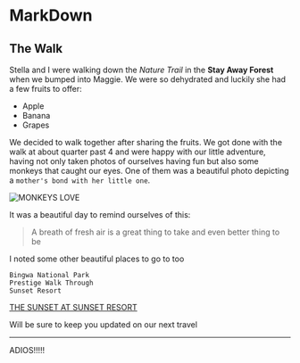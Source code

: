 # MarkDown
## The Walk
Stella and I were walking down the *Nature Trail* in the **Stay Away Forest** when we bumped into Maggie. We were so dehydrated and luckily she had a few fruits to offer: 
* Apple
* Banana
* Grapes

We decided to walk together after sharing the fruits. We got done with the walk at about quarter past 4 and were happy with our little adventure, having not only taken photos of ourselves having fun but also some monkeys that caught our eyes. One of them was a beautiful photo depicting a `mother's bond with her little one`.

![MONKEYS LOVE](https://cdn.the-scientist.com/assets/articleNo/64584/aImg/27871/monkey-nut-l.jpg)

It was a beautiful day to remind ourselves of this:
> A breath of fresh air is a great thing to take and even better thing to be

I noted some other beautiful places to go to too

    Bingwa National Park
    Prestige Walk Through
    Sunset Resort
 [THE SUNSET AT SUNSET RESORT](https://www.google.com/url?sa=i&url=https%3A%2F%2Fwww.countryliving.com%2Flife%2Fg32106800%2Fsunset-quotes%2F&psig=AOvVaw11kUVuRtuNobhA9ZGakLLO&ust=1633692590054000&source=images&cd=vfe&ved=0CAsQjRxqFwoTCLiSuqaZuPMCFQAAAAAdAAAAABAJ)
 
 Will be sure to keep you updated on our next travel
    
*** 
ADIOS!!!!!
